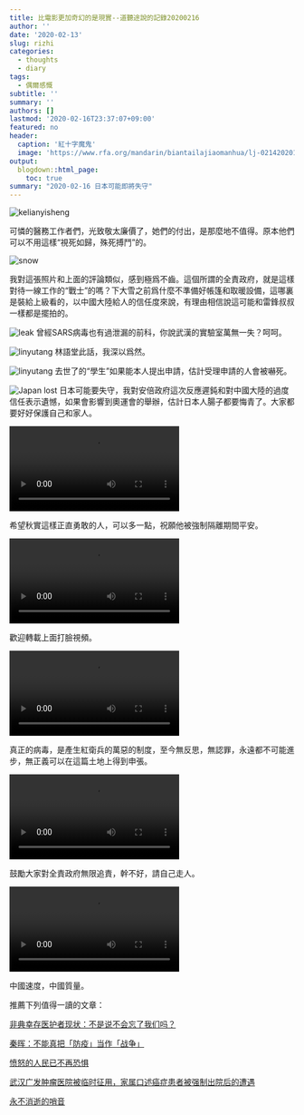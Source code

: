 ```yaml
---
title: 比電影更加奇幻的是現實--道聽途說的記錄20200216
author: ''
date: '2020-02-13'
slug: rizhi
categories:
  - thoughts
  - diary
tags:
  - 偶爾感慨
subtitle: ''
summary: ''
authors: []
lastmod: '2020-02-16T23:37:07+09:00'
featured: no
header:
  caption: '紅十字魔鬼'
  image: 'https://www.rfa.org/mandarin/biantailajiaomanhua/lj-02142020135920.html/WKqpknBz.jpeg/@@images/65a754b6-61f2-40f6-a6b6-20635dd256c5.jpeg'
output:
  blogdown::html_page:
    toc: true
summary: "2020-02-16 日本可能即將失守"
---
```



![kelianyisheng](/post/2020-02-13-rizhi_files/IMG_3702.JPG)

可憐的醫務工作者們，光致敬太廉價了，她們的付出，是那麼地不值得。原本他們可以不用這樣“視死如歸，殊死搏鬥”的。


![snow](/post/2020-02-13-rizhi_files/IMG_3706.jpg)

我對這張照片和上面的評論類似，感到極爲不齒。這個所謂的全責政府，就是這樣對待一線工作的“戰士”的嗎？下大雪之前爲什麼不準備好帳篷和取暖設備，這哪裏是裝給上級看的，以中國大陸給人的信任度來說，有理由相信說這可能和雷鋒叔叔一樣都是擺拍的。

![leak](/post/2020-02-13-rizhi_files/IMG_3699.jpg)
曾經SARS病毒也有過泄漏的前科，你說武漢的實驗室萬無一失？呵呵。



![linyutang](/post/2020-02-13-rizhi_files/IMG_3688.JPG)
林語堂此話，我深以爲然。


![linyutang](/post/2020-02-13-rizhi_files/EQy9iSiUUAEVvkk.jpeg)
去世了的“學生”如果能本人提出申請，估計受理申請的人會被嚇死。


![Japan lost](/post/2020-02-13-rizhi_files/IMG_3658.PNG)
日本可能要失守，我對安倍政府這次反應遲鈍和對中國大陸的過度信任表示遺憾，如果會影響到奧運會的舉辦，估計日本人腸子都要悔青了。大家都要好好保護自己和家人。


<video width=auto height=auto controls allowfullscreen>
  <source src="/post/2020-02-13-rizhi_files/5043213386575701557.mp4" type="video/mp4">
  <source src="movie.ogg" type="video/ogg">
  Your browser does not support the video tag.
</video>

希望秋實這樣正直勇敢的人，可以多一點，祝願他被強制隔離期間平安。

<video width=auto height=auto controls allowfullscreen>
  <source src="/post/2020-02-13-rizhi_files/1041727512364204558.mp4" type="video/mp4">
  <source src="movie.ogg" type="video/ogg">
  Your browser does not support the video tag.
</video>

歡迎轉載上面打臉視頻。


<video width=auto height=auto controls allowfullscreen>
  <source src="/post/2020-02-13-rizhi_files/-9056616903857668027.mp4" type="video/mp4">
  <source src="movie.ogg" type="video/ogg">
  Your browser does not support the video tag.
</video>

真正的病毒，是產生紅衛兵的萬惡的制度，至今無反思，無認罪，永遠都不可能進步，無正義可以在這篇土地上得到申張。

<video width=auto height=auto controls allowfullscreen>
  <source src="/post/2020-02-13-rizhi_files/-8524813759240449601.mp4" type="video/mp4">
  <source src="movie.ogg" type="video/ogg">
  Your browser does not support the video tag.
</video>

鼓勵大家對全責政府無限追責，幹不好，請自己走人。


<video width=auto height=auto controls allowfullscreen>
  <source src="/post/2020-02-13-rizhi_files/-872169562445073438.mp4" type="video/mp4">
  <source src="movie.ogg" type="video/ogg">
  Your browser does not support the video tag.
</video>

中國速度，中國質量。

推薦下列值得一讀的文章：

[非典幸存医护者现状：不是说不会忘了我们吗？](https://github.com/Terminus2049/Terminus2049.github.io/blob/master/_posts/2020-02-16-sars.md)

[秦晖：不能真把「防疫」当作「战争」](https://github.com/Terminus2049/Terminus2049.github.io/blob/master/_posts/2020-02-16-qin-hui-2.md)

[愤怒的人民已不再恐惧](https://github.com/Terminus2049/Terminus2049.github.io/blob/master/_posts/2020-02-13-%E6%84%A4%E6%80%92%E7%9A%84%E4%BA%BA%E6%B0%91%E5%B7%B2%E4%B8%8D%E5%86%8D%E6%81%90%E6%83%A7.md)


[武汉广发肿瘤医院被临时征用，家属口述癌症患者被强制出院后的遭遇](https://github.com/Terminus2049/Terminus2049.github.io/blob/master/_posts/2020-02-14-wuhan-hosiptal.md)

[永不消逝的哨音](https://github.com/Terminus2049/Terminus2049.github.io/blob/master/_posts/2020-02-15-ni-shou-ye.md)